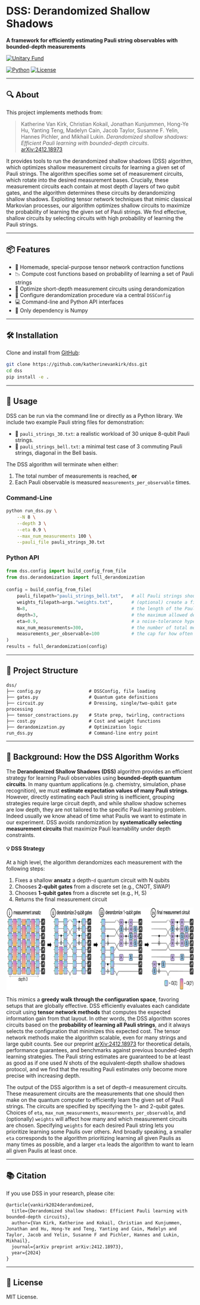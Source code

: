 # DSS: Derandomized Shallow Shadows

**A framework for efficiently estimating Pauli string observables with bounded-depth measurements**  


[![Unitary Fund](https://img.shields.io/badge/Supported%20By-UNITARY%20FOUNDATION-brightgreen.svg?style=for-the-badge)](http://unitary.fund)

[![Python](https://img.shields.io/badge/python-3.8+-blue)](https://www.python.org/downloads/)
[![License](https://img.shields.io/github/license/katherinevankirk/dss)](LICENSE)


---

## 🔍 About

This project implements methods from:

> Katherine Van Kirk, Christian Kokail, Jonathan Kunjummen, Hong-Ye Hu, Yanting Teng, Madelyn Cain, Jacob Taylor, Susanne F. Yelin, Hannes Pichler, and Mikhail Lukin. *Derandomized shallow shadows: Efficient Pauli learning with bounded-depth circuits*.  
> [arXiv:2412.18973](https://arxiv.org/abs/2412.18973)

It provides tools to run the derandomized shallow shadows (DSS) algorithm, which optimizes shallow measurement circuits for learning a given set of Pauli strings. The algorithm specifies some set of measurement circuits, which rotate into the desired measurement bases. Crucially, these measurement circuits each contain at most depth $d$ layers of two qubit gates, and the algorithm determines these circuits by derandomizing shallow shadows. Exploiting tensor network techniques that mimic classical Markovian processes, our algorithm optimizes shallow circuits to maximize the probability of learning the given set of Pauli strings. We find effective, shallow circuits by selecting circuits with high probability of learning the Pauli strings. 

---

## 📦 Features

- 🧮 Homemade, special-purpose tensor network contraction functions
- 📉 Compute cost functions based on probability of learning a set of Pauli strings
- 🎯 Optimize short-depth measurement circuits using derandomization
- 🧰 Configure derandomization procedure via a central `DSSConfig`
- 💻 Command-line and Python API interfaces
- 🧩 Only dependency is Numpy

---

## 🛠️ Installation

Clone and install from [GitHub](https://github.com/katherinevankirk/dss):

```bash
git clone https://github.com/katherinevankirk/dss.git
cd dss
pip install -e .
```

---

## 🚀 Usage

DSS can be run via the command line or directly as a Python library. We include two example Pauli string files for demonstration:
- 📄 `pauli_strings_30.txt`: a realistic workload of 30 unique 8-qubit Pauli strings.
- 📄 `pauli_strings_bell.txt`: a minimal test case of 3 commuting Pauli strings, diagonal in the Bell basis.

The DSS algorithm will terminate when either:
1. The total number of measurements is reached, **or**
2. Each Pauli observable is measured `measurements_per_observable` times.

   

### Command-Line

```bash
python run_dss.py \
    --N 8 \
    --depth 3 \
    --eta 0.9 \
    --max_num_measurements 100 \
    --pauli_file pauli_strings_30.txt
```

### Python API

```python
from dss.config import build_config_from_file
from dss.derandomization import full_derandomization

config = build_config_from_file(
    pauli_filepath="pauli_strings_bell.txt",   # all Pauli strings should be stored in a .txt file with one string per line, each of length N
    weights_filepath=args."weights.txt",       # (optional) create a file with one float per line, corresponding to relative importance of each Pauli string
    N=8,                                       # the length of the Pauli strings (i.e., number of qubits)
    depth=3,                                   # the maximum allowed depth of the measurement circuit
    eta=0.9,                                   # a noise-tolerance hyperparameter (often set as ε²)
    max_num_measurements=300,                  # the number of total measurements
    measurements_per_observable=100            # the cap for how often each observable is measured
)
results = full_derandomization(config)
```


---

## 🧱 Project Structure

```
dss/
├── config.py                  # DSSConfig, file loading
├── gates.py                   # Quantum gate definitions
├── circuit.py                 # Dressing, single/two-qubit gate processing
├── tensor_constractions.py    # State prep, twirling, contractions
├── cost.py                    # Cost and weight functions
├── derandomization.py         # Optimization logic
run_dss.py                     # Command-line entry point
```

---

## 🧠 Background: How the DSS Algorithm Works

The **Derandomized Shallow Shadows (DSS)** algorithm provides an efficient strategy for learning Pauli observables using **bounded-depth quantum circuits**. In many quantum applications (e.g. chemistry, simulation, phase recognition), we must **estimate expectation values of many Pauli strings**. However, directly estimating each Pauli string is inefficient, grouping strategies require large circuit depth, and while shallow shadow schemes are low depth, they are not tailored to the specific Pauli learning problem. Indeed usually we know ahead of time what Paulis we want to estimate in our experiment. DSS avoids randomization by **systematically selecting measurement circuits** that maximize Pauli learnability under depth constraints.


#### 💡 DSS Strategy

At a high level, the algorithm derandomizes each measurement with the following steps:
1. Fixes a shallow **ansatz** a depth-`d` quantum circuit with N qubits
2. Chooses **2-qubit gates** from a discrete set (e.g., CNOT, SWAP)
3. Chooses **1-qubit gates** from a discrete set (e.g., H, S)
4. Returns the final measurement circuit

<img src="/doc/derand_scheme.png" alt="Alt text" height="220" width="900">

This mimics a **greedy walk through the configuration space**, favoring setups that are globally effective. DSS efficiently evaluates each candidate circuit using **tensor network methods** that computes the expected information gain from that layout. In other words, the DSS algorithm scores circuits based on the **probability of learning all Pauli strings**, and it always selects the configuration that minimizes this expected cost. The tensor network methods make the algorithm scalable, even for many strings and large qubit counts.  See our preprint [arXiv:2412.18973](https://arxiv.org/abs/2412.18973) for theoretical details, performance guarantees, and benchmarks against previous bounded-depth learning strategies. The Pauli string estimates are guaranteed to be at least as good as if one used $N$ shots of the equivalent-depth shallow shadows protocol, and we find that the resulting Pauli estimates only become more precise with increasing depth. 

The output of the DSS algorithm is a set of depth-`d` measurement circuits. These measurement circuits are the measurements that one should then make on the quantum computer to efficiently learn the given set of Pauli strings. The circuits are specified by specifying the 1- and 2-qubit gates. Choices of `eta`, `max_num_measurements`, `measurements_per_observable`, and (optionally) `weights` will affect how many and which measurement circuits are chosen. Specifying `weights` for each desired Pauli string lets you prioritize learning some Paulis over others.  And broadly speaking, a smaller `eta` corresponds to the algorithm prioritizing learning all given Paulis as many times as possible, and a larger `eta` leads the algorithm to want to learn all given Paulis at least once. 


--- 

## 📚 Citation

If you use DSS in your research, please cite:

```
@article{vankirk2024derandomized,
  title={Derandomized shallow shadows: Efficient Pauli learning with bounded-depth circuits},
  author={Van Kirk, Katherine and Kokail, Christian and Kunjummen, Jonathan and Hu, Hong-Ye and Teng, Yanting and Cain, Madelyn and Taylor, Jacob and Yelin, Susanne F and Pichler, Hannes and Lukin, Mikhail},
  journal={arXiv preprint arXiv:2412.18973},
  year={2024}
}
```

---

## 📄 License

MIT License.
